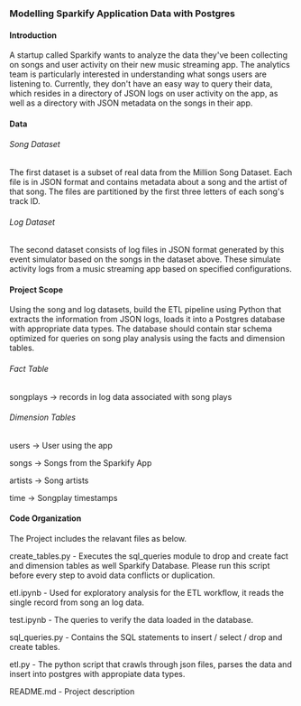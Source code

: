 ### Modelling Sparkify Application Data with Postgres

#### Introduction
A startup called Sparkify wants to analyze the data they've been collecting on songs and user activity on their new music streaming app. The analytics team is particularly interested in understanding what songs users are listening to. Currently, they don't have an easy way to query their data, which resides in a directory of JSON logs on user activity on the app, as well as a directory with JSON metadata on the songs in their app.

#### Data

###### Song Dataset
The first dataset is a subset of real data from the Million Song Dataset. Each file is in JSON format and contains metadata about a song and the artist of that song. The files are partitioned by the first three letters of each song's track ID.

###### Log Dataset
The second dataset consists of log files in JSON format generated by this event simulator based on the songs in the dataset above. These simulate activity logs from a music streaming app based on specified configurations.

#### Project Scope
Using the song and log datasets, build the ETL pipeline using Python that extracts the information from JSON logs, loads it into a Postgres database with appropriate data types. The database should contain star schema optimized for queries on song play analysis using the facts and dimension tables.

###### Fact Table

songplays -> records in log data associated with song plays

###### Dimension Tables

users -> User using the app

songs -> Songs from the Sparkify App

artists -> Song artists

time -> Songplay timestamps 

#### Code Organization 
The Project includes the relavant files as below.

create_tables.py - Executes the sql_queries module to drop and create fact and dimension tables as well Sparkify Database. Please run this script before every step to avoid data conflicts or duplication.

etl.ipynb - Used for exploratory analysis for the ETL workflow, it reads the single record from song an log data.

test.ipynb - The queries to verify the data loaded in the database.

sql_queries.py - Contains the SQL statements to insert / select / drop and create tables.

etl.py - The python script that crawls through json files, parses the data and insert into postgres with appropiate data types.

README.md - Project description 
